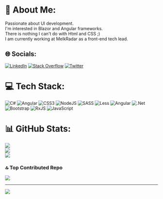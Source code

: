 # 💫 About Me:
Passionate about UI development.<br>I'm interested in Blazor and Angular frameworks.<br>There is nothing I can't do with Html and CSS ;)<br>I am currently working at MelkRadar as a front-end tech lead.<br>


## 🌐 Socials:
[![LinkedIn](https://img.shields.io/badge/LinkedIn-%230077B5.svg?logo=linkedin&logoColor=white)](https://linkedin.com/in/https://www.linkedin.com/in/maryam-davoudi-7913565a/) [![Stack Overflow](https://img.shields.io/badge/-Stackoverflow-FE7A16?logo=stack-overflow&logoColor=white)](https://stackoverflow.com/users/5649130) [![Twitter](https://img.shields.io/badge/Twitter-%231DA1F2.svg?logo=Twitter&logoColor=white)](https://twitter.com/@maryam_davoudi) 

# 💻 Tech Stack:
![C#](https://img.shields.io/badge/c%23-%23239120.svg?style=flat&logo=c-sharp&logoColor=white) ![Angular](https://img.shields.io/badge/angular-%23DD0031.svg?style=flat&logo=angular&logoColor=white) ![CSS3](https://img.shields.io/badge/css3-%231572B6.svg?style=flat&logo=css3&logoColor=white) ![NodeJS](https://img.shields.io/badge/node.js-6DA55F?style=flat&logo=node.js&logoColor=white) ![SASS](https://img.shields.io/badge/SASS-hotpink.svg?style=flat&logo=SASS&logoColor=white) ![Less](https://img.shields.io/badge/less-2B4C80?style=flat&logo=less&logoColor=white) ![Angular](https://img.shields.io/badge/angular-%23DD0031.svg?style=flat&logo=angular&logoColor=white) ![.Net](https://img.shields.io/badge/.NET-5C2D91?style=flat&logo=.net&logoColor=white) ![Bootstrap](https://img.shields.io/badge/bootstrap-%23563D7C.svg?style=flat&logo=bootstrap&logoColor=white) ![RxJS](https://img.shields.io/badge/rxjs-%23B7178C.svg?style=flat&logo=reactivex&logoColor=white) ![JavaScript](https://img.shields.io/badge/javascript-%23323330.svg?style=flat&logo=javascript&logoColor=%23F7DF1E)
# 📊 GitHub Stats:
![](https://github-readme-stats.vercel.app/api?username=marirood&theme=default&hide_border=false&include_all_commits=true&count_private=true)<br/>
![](https://github-readme-streak-stats.herokuapp.com/?user=marirood&theme=default&hide_border=false)<br/>
![](https://github-readme-stats.vercel.app/api/top-langs/?username=marirood&theme=default&hide_border=false&include_all_commits=true&count_private=true&layout=compact)

### 🔝 Top Contributed Repo
![](https://github-contributor-stats.vercel.app/api?username=marirood&limit=5&theme=dark&combine_all_yearly_contributions=true)

---
[![](https://visitcount.itsvg.in/api?id=marirood&icon=0&color=0)](https://visitcount.itsvg.in)

<!-- Proudly created with GPRM ( https://gprm.itsvg.in ) -->
